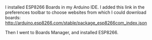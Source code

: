 I installed ESP8266 Boards in my Arduino IDE.
I added this link in the preferences toolbar to choose websites from which I could download boards:
  http://arduino.esp8266.com/stable/package_esp8266com_index.json

Then I went to Boards Manager, and installed ESP8266.
